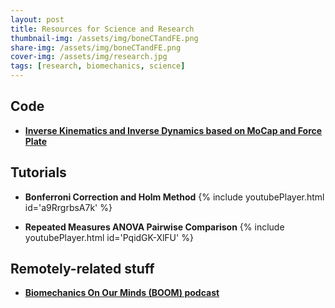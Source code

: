 ```yaml
---
layout: post
title: Resources for Science and Research
thumbnail-img: /assets/img/boneCTandFE.png
share-img: /assets/img/boneCTandFE.png
cover-img: /assets/img/research.jpg
tags: [research, biomechanics, science]
---
```


## Code
- [**Inverse Kinematics and Inverse Dynamics based on MoCap and Force Plate**](https://drive.google.com/file/d/13-WRSKVX-oG58_ES0zjrrYBt8ljjJj_8/view?usp=sharing)


## Tutorials
- **Bonferroni Correction and Holm Method**
{% include youtubePlayer.html id='a9RrgrbsA7k' %}

- **Repeated Measures ANOVA Pairwise Comparison**
{% include youtubePlayer.html id='PqidGK-XlFU' %}


## Remotely-related stuff

- [**Biomechanics On Our Minds (BOOM) podcast**](https://biomechanicsonourminds.com/?v=7516fd43adaa)